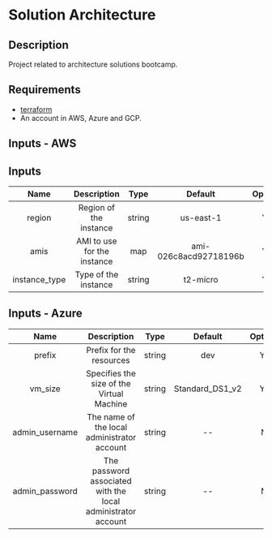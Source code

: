 # Solution Architecture

## Description
Project related to architecture solutions bootcamp.

## Requirements
- [terraform](https://www.terraform.io/downloads.html) 
- An account in AWS, Azure and GCP.

## Inputs - AWS

## Inputs

|Name|Description|Type|Default|Optional|
|:-:|:-:|:-:|:-:|:-:|
|region|Region of the instance|string|us-east-1|Yes|
|amis|AMI to use for the instance|map|ami-026c8acd92718196b|Yes|
|instance_type|Type of the instance|string|t2-micro|Yes|

## Inputs - Azure

|Name|Description|Type|Default|Optional|
|:-:|:-:|:-:|:-:|:-:|
|prefix|Prefix for the resources|string|dev|Yes|
|vm_size|Specifies the size of the Virtual Machine|string|Standard_DS1_v2|Yes|
|admin_username|The name of the local administrator account|string|--|No|
|admin_password|The password associated with the local administrator account|string|--|No|
